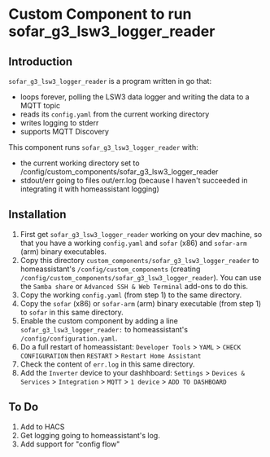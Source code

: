 # Custom Component to run sofar_g3_lsw3_logger_reader

## Introduction

`sofar_g3_lsw3_logger_reader` is a program written in go that:
 - loops forever, polling the LSW3 data logger and writing the data to a MQTT topic
 - reads its `config.yaml` from the current working directory
 - writes logging to stderr
 - supports MQTT Discovery

 This component runs `sofar_g3_lsw3_logger_reader` with:
  - the current working directory set to /config/custom_components/sofar_g3_lsw3_logger_reader
  - stdout/err going to files out/err.log (because I haven't succeeded in integrating it with homeassistant logging)

## Installation

1. First get `sofar_g3_lsw3_logger_reader` working on your dev machine, so that you have a working `config.yaml` and `sofar` (x86) and `sofar-arm` (arm) binary executables.
2. Copy this directory `custom_components/sofar_g3_lsw3_logger_reader` to homeassistant's `/config/custom_components` 
(creating `/config/custom_components/sofar_g3_lsw3_logger_reader`). 
You can use the `Samba share` or `Advanced SSH & Web Terminal` add-ons to do this.
3. Copy the working `config.yaml` (from step 1) to the same directory.
4. Copy the `sofar` (x86) or `sofar-arm` (arm) binary executable (from step 1) to `sofar` in this same directory.
5. Enable the custom component by adding a line `sofar_g3_lsw3_logger_reader:` to homeassistant's `/config/configuration.yaml`.
6. Do a full restart of homeassistant: `Developer Tools` > `YAML` > `CHECK CONFIGURATION` then `RESTART` > `Restart Home Assistant`
7. Check the content of `err.log` in this same directory.
8. Add the `Inverter` device to your dashhboard: `Settings` > `Devices & Services` > `Integration` > `MQTT` > `1 device` > `ADD TO DASHBOARD`

## To Do

1. Add to HACS
2. Get logging going to homeassistant's log.
3. Add support for "config flow" 
